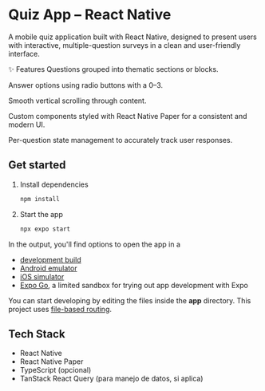 

# Quiz App – React Native
A mobile quiz application built with React Native, designed to present users with interactive, multiple-question surveys in a clean and user-friendly interface.

✨ Features
Questions grouped into thematic sections or blocks.

Answer options using radio buttons with a 0–3.

Smooth vertical scrolling through content.

Custom components styled with React Native Paper for a consistent and modern UI.

Per-question state management to accurately track user responses.
## Get started

1. Install dependencies

   ```bash
   npm install
   ```

2. Start the app

   ```bash
   npx expo start
   ```

In the output, you'll find options to open the app in a

- [development build](https://docs.expo.dev/develop/development-builds/introduction/)
- [Android emulator](https://docs.expo.dev/workflow/android-studio-emulator/)
- [iOS simulator](https://docs.expo.dev/workflow/ios-simulator/)
- [Expo Go](https://expo.dev/go), a limited sandbox for trying out app development with Expo

You can start developing by editing the files inside the **app** directory. This project uses [file-based routing](https://docs.expo.dev/router/introduction).

## Tech Stack
- React Native
- React Native Paper
- TypeScript (opcional)
- TanStack React Query (para manejo de datos, si aplica)

